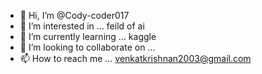 - 👋 Hi, I’m @Cody-coder017
- 👀 I’m interested in ... feild of ai
- 🌱 I’m currently learning ... kaggle
- 💞️ I’m looking to collaborate on ...
- 📫 How to reach me ... venkatkrishnan2003@gmail.com

<!---
Cody-coder017/Cody-coder017 is a ✨ special ✨ repository because its `README.md` (this file) appears on your GitHub profile.
You can click the Preview link to take a look at your changes.
--->
